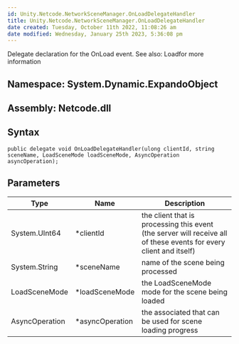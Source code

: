 ```yaml
---
id: Unity.Netcode.NetworkSceneManager.OnLoadDelegateHandler
title: Unity.Netcode.NetworkSceneManager.OnLoadDelegateHandler
date created: Tuesday, October 11th 2022, 11:08:26 am
date modified: Wednesday, January 25th 2023, 5:36:08 pm
---
```


<div class="markdown level0 summary">

Delegate declaration for the OnLoad event.
See also:
Loadfor more information

</div>

<div class="markdown level0 conceptual">

</div>

## **Namespace**: System.Dynamic.ExpandoObject

## **Assembly**: Netcode.dll

## Syntax

``` lang-csharp
public delegate void OnLoadDelegateHandler(ulong clientId, string sceneName, LoadSceneMode loadSceneMode, AsyncOperation asyncOperation);
```

## Parameters

| Type           | Name             | Description                                                                                                        |
|----------------|------------------|--------------------------------------------------------------------------------------------------------------------|
| System.UInt64  | \*clientId       | the client that is processing this event (the server will receive all of these events for every client and itself) |
| System.String  | \*sceneName      | name of the scene being processed                                                                                  |
| LoadSceneMode  | \*loadSceneMode  | the LoadSceneMode mode for the scene being loaded                                                                  |
| AsyncOperation | \*asyncOperation | the associated that can be used for scene loading progress                                                         |

